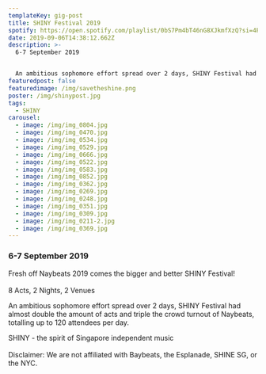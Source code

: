 ```yaml
---
templateKey: gig-post
title: SHINY Festival 2019
spotify: https://open.spotify.com/playlist/0bS7Pm4bT46nG8XJkmfXzQ?si=4PXIub1USdaw-QP6iQVCDw
date: 2019-09-06T14:38:12.662Z
description: >-
  6-7 September 2019


  An ambitious sophomore effort spread over 2 days, SHINY Festival had almost double the amount of acts and triple the crowd turnout of Naybeats, totalling up to 120 attendees per day.
featuredpost: false
featuredimage: /img/savetheshine.png
poster: /img/shinypost.jpg
tags:
  - SHINY
carousel:
  - image: /img/img_0804.jpg
  - image: /img/img_0470.jpg
  - image: /img/img_0534.jpg
  - image: /img/img_0529.jpg
  - image: /img/img_0666.jpg
  - image: /img/img_0522.jpg
  - image: /img/img_0583.jpg
  - image: /img/img_0852.jpg
  - image: /img/img_0362.jpg
  - image: /img/img_0269.jpg
  - image: /img/img_0248.jpg
  - image: /img/img_0351.jpg
  - image: /img/img_0309.jpg
  - image: /img/img_0211-2.jpg
  - image: /img/img_0369.jpg
---
```

### 6-7 September 2019

Fresh off Naybeats 2019 comes the bigger and better SHINY Festival!\
\
8 Acts, 2 Nights, 2 Venues

An ambitious sophomore effort spread over 2 days, SHINY Festival had almost double the amount of acts and triple the crowd turnout of Naybeats, totalling up to 120 attendees per day.



SHINY - the spirit of Singapore independent music\
\
Disclaimer: We are not affiliated with Baybeats, the Esplanade, SHINE SG, or the NYC.
